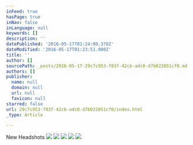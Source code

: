 ```yaml
---
inFeed: true
hasPage: true
inNav: false
inLanguage: null
keywords: []
description: ''
datePublished: '2016-05-17T01:24:00.378Z'
dateModified: '2016-05-17T01:23:51.980Z'
title: ''
author: []
sourcePath: _posts/2016-05-17-29c7c953-f83f-42cb-adc0-d7b022051cf0.md
authors: []
publisher:
  name: null
  domain: null
  url: null
  favicon: null
starred: false
url: 29c7c953-f83f-42cb-adc0-d7b022051cf0/index.html
_type: Article

---
```

New Headshots
![](https://the-grid-user-content.s3-us-west-2.amazonaws.com/ae74e7e1-aa0e-4446-b0f9-8f636eb3afe5.jpg)
![](https://the-grid-user-content.s3-us-west-2.amazonaws.com/9d70966e-87e3-4d98-bf3a-21bbf44e5d24.jpg)
![](https://the-grid-user-content.s3-us-west-2.amazonaws.com/785225da-cbca-45fc-8d47-4d24cbe4e9fb.jpg)
![](https://the-grid-user-content.s3-us-west-2.amazonaws.com/1047c078-9705-489b-acaa-8ef40cf76ce3.jpg)
![](https://the-grid-user-content.s3-us-west-2.amazonaws.com/1c24b9a9-8497-47d3-92c9-c863a07fe628.jpg)
